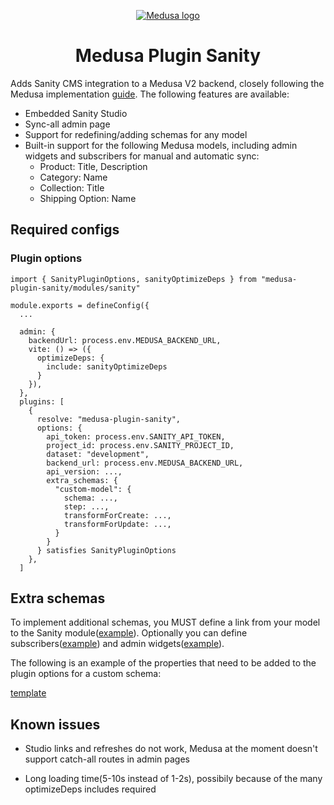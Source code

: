 <p align="center">
  <a href="https://www.medusajs.com">
  <picture>
    <source media="(prefers-color-scheme: dark)" srcset="https://user-images.githubusercontent.com/59018053/229103275-b5e482bb-4601-46e6-8142-244f531cebdb.svg">
    <source media="(prefers-color-scheme: light)" srcset="https://user-images.githubusercontent.com/59018053/229103726-e5b529a3-9b3f-4970-8a1f-c6af37f087bf.svg">
    <img alt="Medusa logo" src="https://user-images.githubusercontent.com/59018053/229103726-e5b529a3-9b3f-4970-8a1f-c6af37f087bf.svg">
    </picture>
  </a>
</p>
<h1 align="center">
  Medusa Plugin Sanity
</h1>

Adds Sanity CMS integration to a Medusa V2 backend, closely following the Medusa implementation [guide](https://docs.medusajs.com/resources/integrations/guides/sanity). The following features are available:
- Embedded Sanity Studio
- Sync-all admin page
- Support for redefining/adding schemas for any model
- Built-in support for the following Medusa models, including admin widgets and subscribers for manual and automatic sync:
  - Product: Title, Description
  - Category: Name
  - Collection: Title
  - Shipping Option: Name

## Required configs 
### Plugin options

```
import { SanityPluginOptions, sanityOptimizeDeps } from "medusa-plugin-sanity/modules/sanity"

module.exports = defineConfig({
  ...

  admin: {
    backendUrl: process.env.MEDUSA_BACKEND_URL,
    vite: () => ({
      optimizeDeps: {
        include: sanityOptimizeDeps
      }
    }),
  },
  plugins: [
    {
      resolve: "medusa-plugin-sanity",
      options: {
        api_token: process.env.SANITY_API_TOKEN,
        project_id: process.env.SANITY_PROJECT_ID,
        dataset: "development",
        backend_url: process.env.MEDUSA_BACKEND_URL,
        api_version: ...,
        extra_schemas: {
          "custom-model": {
            schema: ...,
            step: ...,
            transformForCreate: ...,
            transformForUpdate: ...,
          }
        }
      } satisfies SanityPluginOptions
    },
  ]

```



## Extra schemas

To implement additional schemas, you MUST define a link from your model to the Sanity module([example](src/admin/lib/sanity/schemaTypes/documents/category.ts)).
Optionally you can define subscribers([example](src/subscribers/sanity-category-sync.ts)) and admin widgets([example](src/admin/widgets/sanity-category.tsx)).

The following is an example of the properties that need to be added to the plugin options for a custom schema:

[template](TEMPLATE.md)


## Known issues

- Studio links and refreshes do not work, Medusa at the moment doesn't support catch-all routes in admin pages

- Long loading time(5-10s instead of 1-2s), possibily because of the many optimizeDeps includes required
